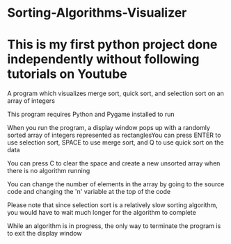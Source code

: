 # Sorting-Algorithms-Visualizer
# This is my first python project done independently without following tutorials on Youtube
A program which visualizes merge sort, quick sort, and selection sort on an array of integers

This program requires Python and Pygame installed to run

When you run the program, a display window pops up with a randomly sorted array of integers represented as rectanglesYou can press ENTER to use selection sort, SPACE to use merge sort, and Q to use quick sort on the data

You can press C to clear the space and create a new unsorted array when there is no algorithm running

You can change the number of elements in the array by going to the source code and changing the 'n' variable at the top of the code

Please note that since selection sort is a relatively slow sorting algorithm, you would have to wait much longer for the algorithm to complete

While an algorithm is in progress, the only way to terminate the program is to exit the display window
